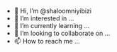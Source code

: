- 👋 Hi, I’m @shaloomniyibizi
- 👀 I’m interested in ...
- 🌱 I’m currently learning ...
- 💞️ I’m looking to collaborate on ...
- 📫 How to reach me ...

<!---
shaloomniyibizi/shaloomniyibizi is a ✨ special ✨ repository because its `README.md` (this file) appears on your GitHub profile.
You can click the Preview link to take a look at your changes.
--->
